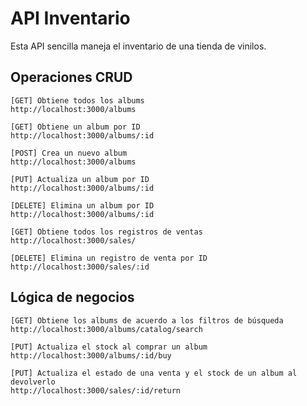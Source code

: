 # API Inventario

Esta API sencilla maneja el inventario de una tienda de vinilos.

## Operaciones CRUD

```
[GET] Obtiene todos los albums
http://localhost:3000/albums
```

```
[GET] Obtiene un album por ID
http://localhost:3000/albums/:id
```

```
[POST] Crea un nuevo album
http://localhost:3000/albums
```

```
[PUT] Actualiza un album por ID
http://localhost:3000/albums/:id
```

```
[DELETE] Elimina un album por ID
http://localhost:3000/albums/:id
```

```
[GET] Obtiene todos los registros de ventas
http://localhost:3000/sales/
```

```
[DELETE] Elimina un registro de venta por ID
http://localhost:3000/sales/:id
```

## Lógica de negocios

```
[GET] Obtiene los albums de acuerdo a los filtros de búsqueda
http://localhost:3000/albums/catalog/search
```

```
[PUT] Actualiza el stock al comprar un album
http://localhost:3000/albums/:id/buy
```

```
[PUT] Actualiza el estado de una venta y el stock de un album al devolverlo
http://localhost:3000/sales/:id/return
```
